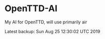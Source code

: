 # OpenTTD-AI
My AI for OpenTTD, will use primarily air

Latest backup: Sun Aug 25 12:30:02 UTC 2019
